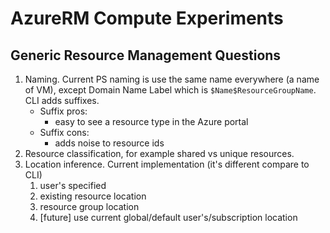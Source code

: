 # AzureRM Compute Experiments

## Generic Resource Management Questions

1. Naming. Current PS naming is use the same name everywhere (a name of VM), except Domain Name Label which is `$Name$ResourceGroupName`. CLI adds suffixes.
   - Suffix pros:
     - easy to see a resource type in the Azure portal
   - Suffix cons:
     - adds noise to resource ids
1. Resource classification, for example shared vs unique resources.
1. Location inference. Current implementation (it's different compare to CLI)
   1. user's specified
   1. existing resource location
   1. resource group location
   1. [future] use current global/default user's/subscription location
